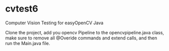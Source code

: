 # cvtest6

Computer Vision Testing for easyOpenCV Java

Clone the project, add you opencv Pipeline to the opencvpipeline.java class, make sure to remove all @Overide commands and extend calls, and then run the Main.java file.
